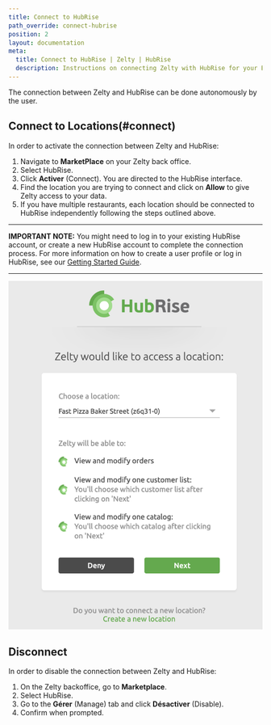 ```yaml
---
title: Connect to HubRise
path_override: connect-hubrise
position: 2
layout: documentation
meta:
  title: Connect to HubRise | Zelty | HubRise
  description: Instructions on connecting Zelty with HubRise for your EPOS to work with other apps as a cohesive whole. Connect apps and synchronise your data.
---
```


The connection between Zelty and HubRise can be done autonomously by the user.

## Connect to Locations(#connect)

In order to activate the connection between Zelty and HubRise:

1. Navigate to **MarketPlace** on your Zelty back office.
1. Select HubRise.
1. Click **Activer** (Connect). You are directed to the HubRise interface.
1. Find the location you are trying to connect and click on **Allow** to give Zelty access to your data.
1. If you have multiple restaurants, each location should be connected to HubRise independently following the steps outlined above.

---

**IMPORTANT NOTE:** You might need to log in to your existing HubRise account, or create a new HubRise account to complete the connection process. For more information on how to create a user profile or log in HubRise, see our [Getting Started Guide](/docs/get-started/).

---

![Connection to HubRise](./images/005-2x-zelty-connect-to-hubrise.png)

## Disconnect

In order to disable the connection between Zelty and HubRise:

1. On the Zelty backoffice, go to **Marketplace**.
1. Select HubRise.
1. Go to the **Gérer** (Manage) tab and click **Désactiver** (Disable).
1. Confirm when prompted.
